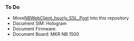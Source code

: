 ### To Do
* Move[NBWebClient_hourly_SSL_Post](https://github.com/johnedstone/mkrgsm1400-post-json-ssl/tree/main/NBWebClient_hourly_SSL_Post) into this repository
* Document SIM: Hologram
* Document Firmware:
* Document Board: MKR NB 1500
